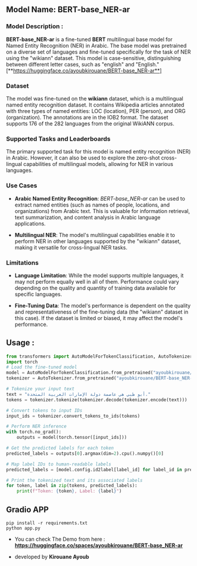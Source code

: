 

## Model Name: BERT-base_NER-ar

### Model Description : 

**BERT-base_NER-ar** is a fine-tuned **BERT** multilingual base model for Named Entity Recognition (NER) in Arabic. The base model was pretrained on a diverse set of languages and fine-tuned specifically for the task of NER using the "wikiann" dataset. This model is case-sensitive, distinguishing between different letter cases, such as "english" and "English." [**https://huggingface.co/ayoubkirouane/BERT-base_NER-ar**]

### Dataset
The model was fine-tuned on the **wikiann** dataset, which is a multilingual named entity recognition dataset. It contains Wikipedia articles annotated with three types of named entities: LOC (location), PER (person), and ORG (organization). The annotations are in the IOB2 format. The dataset supports 176 of the 282 languages from the original WikiANN corpus.

### Supported Tasks and Leaderboards
The primary supported task for this model is named entity recognition (NER) in Arabic. However, it can also be used to explore the zero-shot cross-lingual capabilities of multilingual models, allowing for NER in various languages.

### Use Cases
+ **Arabic Named Entity Recognition**: *BERT-base_NER-ar* can be used to extract named entities (such as names of people, locations, and organizations) from Arabic text. This is valuable for information retrieval, text summarization, and content analysis in Arabic language applications.

+ **Multilingual NER**: The model's multilingual capabilities enable it to perform NER in other languages supported by the "wikiann" dataset, making it versatile for cross-lingual NER tasks.

### Limitations

+ **Language Limitation**: While the model supports multiple languages, it may not perform equally well in all of them. Performance could vary depending on the quality and quantity of training data available for specific languages.

+ **Fine-Tuning Data**: The model's performance is dependent on the quality and representativeness of the fine-tuning data (the "wikiann" dataset in this case). If the dataset is limited or biased, it may affect the model's performance.


## Usage : 

```python 
from transformers import AutoModelForTokenClassification, AutoTokenizer
import torch 
# Load the fine-tuned model
model = AutoModelForTokenClassification.from_pretrained("ayoubkirouane/BERT-base_NER-ar")
tokenizer = AutoTokenizer.from_pretrained("ayoubkirouane/BERT-base_NER-ar")

# Tokenize your input text
text = "أبو ظبي هي عاصمة دولة الإمارات العربية المتحدة."
tokens = tokenizer.tokenize(tokenizer.decode(tokenizer.encode(text)))

# Convert tokens to input IDs
input_ids = tokenizer.convert_tokens_to_ids(tokens)

# Perform NER inference
with torch.no_grad():
    outputs = model(torch.tensor([input_ids]))

# Get the predicted labels for each token
predicted_labels = outputs[0].argmax(dim=2).cpu().numpy()[0]

# Map label IDs to human-readable labels
predicted_labels = [model.config.id2label[label_id] for label_id in predicted_labels]

# Print the tokenized text and its associated labels
for token, label in zip(tokens, predicted_labels):
    print(f"Token: {token}, Label: {label}")

```

## Gradio APP 

```
pip install -r requirements.txt
python app.py
```

+ You can check The Demo from here : **https://huggingface.co/spaces/ayoubkirouane/BERT-base_NER-ar**



+ developed by **Kirouane Ayoub**
